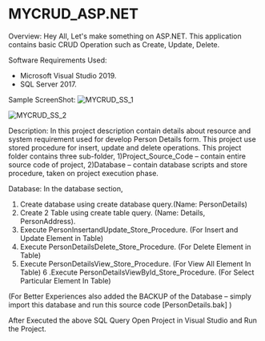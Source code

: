 # MYCRUD_ASP.NET
Overview:
Hey All, Let's make something on ASP.NET. This application contains basic CRUD Operation such as Create, Update, Delete. 

Software Requirements Used:
* Microsoft Visual Studio 2019.
* SQL Server 2017. 

Sample ScreenShot:
![MYCRUD_SS_1](https://user-images.githubusercontent.com/75483601/111199254-706b8900-85e6-11eb-9ebd-f3cab657aa0a.JPG)

![MYCRUD_SS_2](https://user-images.githubusercontent.com/75483601/111199358-8aa56700-85e6-11eb-8b65-b8b3a11f08f6.JPG)

Description:
In this project description contain details about resource and system requirement used for develop Person Details form. This project use stored procedure for insert, update and delete operations. This project folder contains three sub-folder, 1)Project_Source_Code – contain entire source code of project, 2)Database – contain database scripts and store procedure, 
taken on project execution phase. 

Database:
In the database section,
1. Create database using create database query.(Name: PersonDetails)
2. Create 2 Table using create table query. (Name: Details, PersonAddress).
3. Execute PersonInsertandUpdate_Store_Procedure. (For Insert and Update Element in Table)
4. Execute PersonDetailsDelete_Store_Procedure. (For Delete Element in Table)
5. Execute PersonDetailsView_Store_Procedure. (For View All Element In Table)
6 .Execute PersonDetailsViewById_Store_Procedure. (For Select Particular Element In Table)

(For Better Experiences also added the BACKUP of the Database – simply import this database and run this source code [PersonDetails.bak] )

After Executed the above SQL Query Open Project in Visual Studio and Run the Project.

